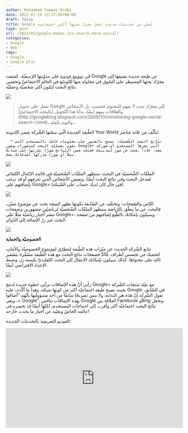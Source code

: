 ```yaml
---
author: Muhammad Fawwaz Orabi
date: 2012-01-10 22:17:56+00:00
draft: false
title: Google تُعلن عن تحديثات جديدة تجعل محرك بحثها أكثر اجتماعية
type: post
url: /2012/01/google-makes-its-search-more-social/
categories:
- Google
- Web
tags:
- Google
- Google plus
---
```


في [تدوينة جديدة](http://googleblog.blogspot.com/2012/01/search-plus-your-world.html) على مدوّنتها الرّسميّة، كشفت Google عن طبقة جديدة تضيفها إلى محرّك بحثها المسيطر على السّوق في محاولة منها للتّوسّع في العالم الاجتماعيّ وتحسين نتائج البحث لتكون أكثر شخصيّة وعمليّة.


[![](http://www.it-scoop.com/wp-content/uploads/2012/01/google-social.png)
](http://www.it-scoop.com/wp-content/uploads/2012/01/google-social.png)





<blockquote>نعمل على تحويل Google إلى محرّك بحث لا يفهم المحتوى فحسب، بل الأشخاص والعلاقات بينهم أيضًا، بدأنا هذا التّحويل [بالبحث الاجتماعيّ](http://googleblog.blogspot.com/2009/10/introducing-google-social-search-i.html)، واليوم نكمله...</blockquote>


الطّبقة الجديدة الّتي سمّتها الشّركة ضمن التّدوينة Your World تتألّف من ثلاثة عناصر:



	  * نتائج البحث الشّخصيّة: تسمح بالعثور على معلومات خاصّة بالمستخدم الّذي يقوم بعمليّة البحث كمنشورات وصور Google+ الّتي نشرها المستخدم أو شُوركت معه. فإذا بحثت عن صور لمدينتك فستجد ضمن النّتائج صورًا نشرتها على حسابك مثلاً أو صورًا شاركها أصدقائك معك.



[![](http://www.it-scoop.com/wp-content/uploads/2012/01/google-personal-results.png)
](http://www.it-scoop.com/wp-content/uploads/2012/01/google-personal-results.png)


الملفّات الشّخصيّة في البحث: ستظهر الملفّات الشّخصيّة في قائمة الإكمال التّلقائي لمدخل البحث وفي نتائج البحث أيضًا، وتضمن الأشخاص الّذين تعرفهم أو قد ترغب بإضافتهم على Google+ (في حال كان لديك حساب على الشّبكة).


[![](http://www.it-scoop.com/wp-content/uploads/2012/01/google-personal-suggest.png)
](http://www.it-scoop.com/wp-content/uploads/2012/01/google-personal-suggest.png)


النّاس والصّفحات: وتختلف عن السّابقة بكونها تظهر كنتيجة بحث عن موضوع معيّن، فالبحث عن ما يتعلّق بالرّياضة سيظهر الملفّات الشّخصيّة لرياضيّين مشهورين وصفحات تنشر أخبار رياضيّة مثلًا على Google+، وسيكون بإمكانك بالطّبع إضافتهم من صفحة البحث عبر زرّ الإضافة إلى الدّوائر.


[![](http://www.it-scoop.com/wp-content/uploads/2012/01/google-personal-People-and-Pages.png)
](http://www.it-scoop.com/wp-content/uploads/2012/01/google-personal-People-and-Pages.png)


**الخصوصيّة والحماية**

تتابع الشّركة الحديث عن ميّزات هذه الطّبقة لتتطرّق لموضوع الخصوصيّة والأمان، فصفحات نتائج البحث مع هذه الطّبقة مشفّرة بتشفير SSL لتحميك من تجسس أطراف ثالثة على محتواها. كذلك سيكون بإمكانك الانتقال إلى البحث التّقليديّ بكبسة زرّ، وضبط الإعداد الافتراضي أيضًا.

[![](http://www.it-scoop.com/wp-content/uploads/2012/01/People-and-Pages-Toggle.png)
](http://www.it-scoop.com/wp-content/uploads/2012/01/People-and-Pages-Toggle.png)

رأيي أنّ هذه الإضافات برأيي خطوة جديدة لدمج Google+ مع بقيّة منتجات الشّركة بحيث تصبح طبقة اجتماعيّة أكثر من كونها شبكة، وهذا ما أكّدت عليه Google في السّابق، تقول الشّركة إنّ هذه هي البداية، ولا ننسَ تصريحًا سابقًا من أحد مسؤوليها بأنّهم "أضافوا +، وبقي Google". بهذه الإضافات تنافس Google العلاقة بين Facebook وBing وتجعل نتائج البحث اجتماعيّة أكثر وأقرب إلى احتياجات المستخدم، لكنّها أيضًا قد تحصره في عالمه الخاصّ وتغيّبه عن أخبار ما يحدث خارجه!

الفيديو التعريفية بالتحديثات الجديدة:

<!-- more -->


<iframe src="http://www.youtube.com/embed/8Z9TTBxarbs" height="315" frameborder="0" width="560"></iframe>
